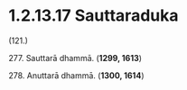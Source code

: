 

# 1.2.13.17 Sauttaraduka





(121.)

277\. Sauttarā dhammā. (**1299, 1613**)

278\. Anuttarā dhammā. (**1300, 1614**)



